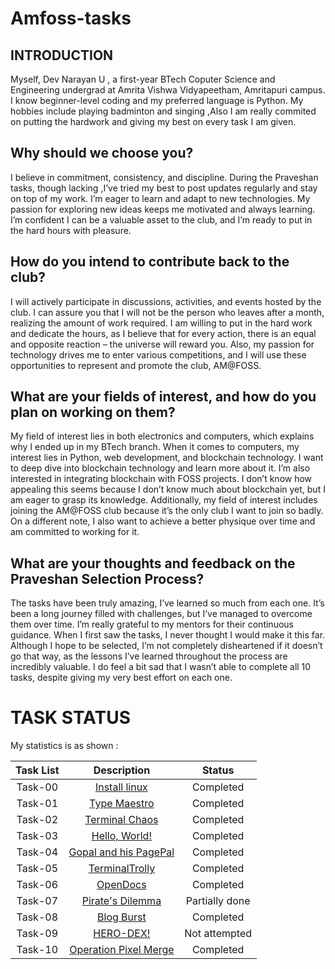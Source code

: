 # Amfoss-tasks

## INTRODUCTION

Myself, Dev Narayan U ,  a first-year BTech Coputer Science and Engineering undergrad at Amrita Vishwa Vidyapeetham, Amritapuri campus. I know beginner-level coding and my preferred language is Python. My hobbies include playing badminton and singing ,Also I am really commited on putting the hardwork and giving my best on every task I am given.

## **Why should we choose you?**

I believe in commitment, consistency, and discipline. During the Praveshan tasks, though lacking ,I’ve tried my best to post updates regularly and stay on top of my work. I’m eager to learn and adapt to new technologies. My passion for exploring new ideas keeps me motivated and always learning. I’m confident I can be a valuable asset to the club, and I’m ready to put in the hard hours with pleasure.

## **How do you intend to contribute back to the club?**

I will actively participate in discussions, activities, and events hosted by the club. I can assure you that I will not be the person who leaves after a month, realizing the amount of work required. I am willing to put in the hard work and dedicate the hours, as I believe that for every action, there is an equal and opposite reaction – the universe will reward you. Also, my passion for technology drives me to enter various competitions, and I will use these opportunities to represent and promote the club, AM@FOSS.

## **What are your fields of interest, and how do you plan on working on them?**

My field of interest lies in both electronics and computers, which explains why I ended up in my BTech branch. When it comes to computers, my interest lies in Python, web development, and blockchain technology. I want to deep dive into blockchain technology and learn more about it. I’m also interested in integrating blockchain with FOSS projects. I don’t know how appealing this seems because I don’t know much about blockchain yet, but I am eager to grasp its knowledge. Additionally, my field of interest includes joining the AM@FOSS club because it’s the only club I want to join so badly. On a different note, I also want to achieve a better physique over time and am committed to working for it.


## **What are your thoughts and feedback on the Praveshan Selection Process?**

The tasks have been truly amazing, I’ve learned so much from each one. It’s been a long journey filled with challenges, but I’ve managed to overcome them over time. I’m really grateful to my mentors for their continuous guidance. When I first saw the tasks, I never thought I would make it this far. Although I hope to be selected, I’m not completely disheartened if it doesn’t go that way, as the lessons I’ve learned throughout the process are incredibly valuable. I do feel a bit sad that I wasn’t able to complete all 10 tasks, despite giving my very best effort on each one.

# **TASK STATUS**

My statistics is as shown :

| Task List | Description | Status |
| :-:       | :-:         | :-:    |
| Task-00   | [Install linux](https://github.com/DevNarayanU/amFOSS-Tasks/tree/main/Task-01) | Completed |
| Task-01   | [Type Maestro](https://github.com/DevNarayanU/amFOSS-Tasks/tree/main/Task-01) | Completed |
| Task-02   | [Terminal Chaos](https://github.com/AadarshM07/amfoss-tasks/tree/main/Task-02) | Completed |
| Task-03   | [Hello, World!](https://github.com/AadarshM07/amfoss-tasks/tree/main/Task-03) | Completed |
| Task-04   | [Gopal and his PagePal](https://github.com/AadarshM07/amfoss-tasks/tree/main/Task-04)  | Completed |
| Task-05   | [TerminalTrolly](https://github.com/AadarshM07/amfoss-tasks/tree/main/Task-05) | Completed |
| Task-06   | [OpenDocs](https://github.com/AadarshM07/amfoss-tasks/tree/main/Task-06) | Completed |
| Task-07   | [Pirate's Dilemma](https://github.com/AadarshM07/amfoss-tasks/tree/main/Task-07) | Partially done |
| Task-08   | [Blog Burst](https://github.com/AadarshM07/amfoss-tasks/tree/main/Task-08) | Completed |
| Task-09   | [HERO-DEX!](https://github.com/AadarshM07/amfoss-tasks/tree/main/Task-09)| Not attempted |
| Task-10   | [Operation Pixel Merge](https://github.com/AadarshM07/amfoss-tasks/tree/main/Task-10)| Completed |